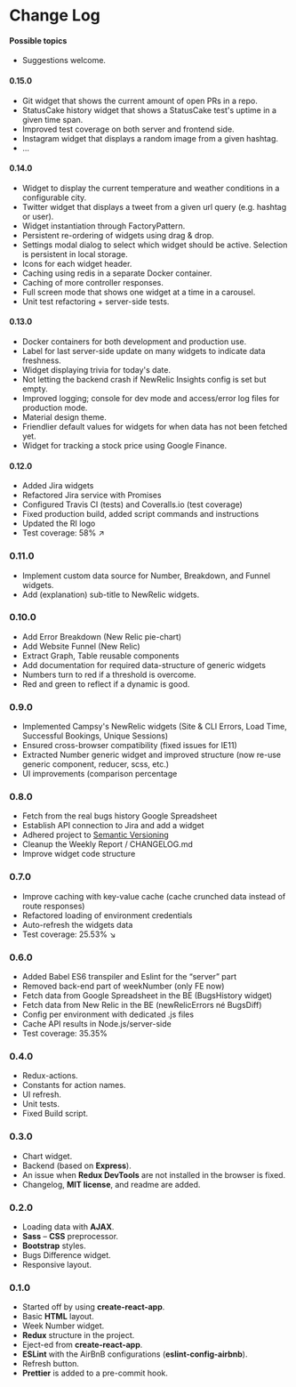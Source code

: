 # Change Log

#### Possible topics

- Suggestions welcome. 

#### 0.15.0

- Git widget that shows the current amount of open PRs in a repo.
- StatusCake history widget that shows a StatusCake test's uptime in a given time span.
- Improved test coverage on both server and frontend side.
- Instagram widget that displays a random image from a given hashtag.
- ...

#### 0.14.0

- Widget to display the current temperature and weather conditions in a configurable city.
- Twitter widget that displays a tweet from a given url query (e.g. hashtag or user).
- Widget instantiation through FactoryPattern.
- Persistent re-ordering of widgets using drag & drop.
- Settings modal dialog to select which widget should be active. Selection is persistent in local storage.
- Icons for each widget header.
- Caching using redis in a separate Docker container.
- Caching of more controller responses.
- Full screen mode that shows one widget at a time in a carousel.
- Unit test refactoring + server-side tests.

#### 0.13.0

- Docker containers for both development and production use.
- Label for last server-side update on many widgets to indicate data freshness.
- Widget displaying trivia for today's date.
- Not letting the backend crash if NewRelic Insights config is set but empty.
- Improved logging; console for dev mode and access/error log files for production mode. 
- Material design theme.
- Friendlier default values for widgets for when data has not been fetched yet.
- Widget for tracking a stock price using Google Finance. 

#### 0.12.0

- Added Jira widgets
- Refactored Jira service with Promises
- Configured Travis CI (tests) and Coveralls.io (test coverage)
- Fixed production build, added script commands and instructions
- Updated the RI logo
- Test coverage: 58% ↗

### 0.11.0

- Implement custom data source for Number, Breakdown, and Funnel widgets.
- Add (explanation) sub-title to NewRelic widgets.

### 0.10.0

- Add Error Breakdown (New Relic pie-chart)
- Add Website Funnel (New Relic)
- Extract Graph, Table reusable components
- Add documentation for required data-structure of generic widgets
- Numbers turn to red if a threshold is overcome.
- Red and green to reflect if a dynamic is good.

### 0.9.0

- Implemented Campsy's NewRelic widgets (Site & CLI Errors, Load Time, Successful Bookings, Unique Sessions)
- Ensured cross-browser compatibility (fixed issues for IE11)
- Extracted Number generic widget and improved structure (now re-use generic component, reducer, scss, etc.)
- UI improvements (comparison percentage

### 0.8.0

- Fetch from the real bugs history Google Spreadsheet
- Establish API connection to Jira and add a widget
- Adhered project to [Semantic Versioning](http://semver.org/)
- Cleanup the Weekly Report / CHANGELOG.md
- Improve widget code structure

### 0.7.0

- Improve caching with key-value cache (cache crunched data instead of route responses)
- Refactored loading of environment credentials
- Auto-refresh the widgets data
- Test coverage: 25.53% ↘

### 0.6.0

- Added Babel ES6 transpiler and Eslint for the “server” part
- Removed back-end part of weekNumber (only FE now)
- Fetch data from Google Spreadsheet in the BE (BugsHistory widget)
- Fetch data from New Relic in the BE (newRelicErrors né BugsDiff)
- Config per environment with dedicated .js files
- Cache API results in Node.js/server-side
- Test coverage: 35.35%

### 0.4.0

- Redux-actions.
- Constants for action names.
- UI refresh.
- Unit tests.
- Fixed Build script.

### 0.3.0

- Chart widget.
- Backend (based on **Express**).
- An issue when **Redux DevTools** are not installed in the browser is fixed.
- Changelog, **MIT license**, and readme are added.

### 0.2.0

- Loading data with **AJAX**.
- **Sass** – **CSS** preprocessor.
- **Bootstrap** styles.
- Bugs Difference widget.
- Responsive layout.

### 0.1.0

- Started off by using **create-react-app**.
- Basic **HTML** layout.
- Week Number widget.
- **Redux** structure in the project.
- Eject-ed from **create-react-app**.
- **ESLint** with the AirBnB configurations (**eslint-config-airbnb**).
- Refresh button.
- **Prettier** is added to a pre-commit hook.
